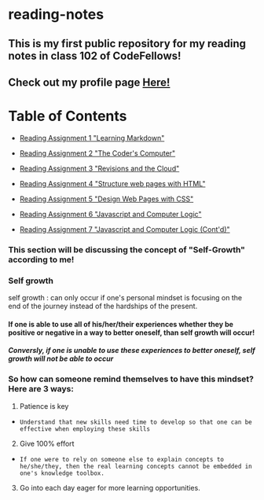 # reading-notes
## This is my first public repository for my reading notes in class 102 of CodeFellows!
## Check out my profile page [Here!](https://github.com/alexvogt18)
# **Table of Contents**
- [Reading Assignment 1 "Learning Markdown"](rassign1.md)

- [Reading Assignment 2 "The Coder's Computer"](rassign2.md)

- [Reading Assignment 3 "Revisions and the Cloud"](rassign3.md)

- [Reading Assignment 4 "Structure web pages with HTML"](rassign4.md)

- [Reading Assignment 5 "Design Web Pages with CSS"](rassign5.md)

- [Reading Assignment 6 "Javascript and Computer Logic"](rassign6.md)

- [Reading Assignment 7 "Javascript and Computer Logic (Cont'd)"](rassign7.md)

### **This section will be discussing the concept of "Self-Growth" according to me!**
### Self growth
self growth
: can only occur if one's personal mindset is focusing on the end of the journey instead of the hardships of the present.
#### If one is able to use all of his/her/their experiences whether they be positive or negative in a way to better oneself, than self growth will occur!
#### *Conversly, if one is unable to use these experiences to better oneself, self growth will not be able to occur*
### So how can someone remind themselves to have this mindset? **Here are 3 ways:**
1. Patience is key
-     Understand that new skills need time to develop so that one can be effective when employing these skills
2. Give 100% effort
-     If one were to rely on someone else to explain concepts to he/she/they, then the real learning concepts cannot be embedded in one's knowledge toolbox.
3. Go into each day eager for more learning opportunities.
